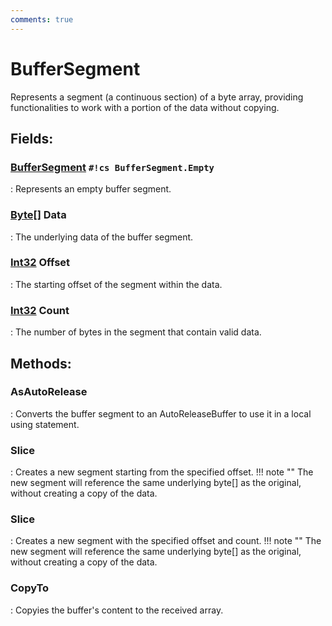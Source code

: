 ```yaml
---
comments: true
---
```

# BufferSegment

Represents a segment (a continuous section) of a byte array, providing functionalities to  work with a portion of the data without copying. 

## **Fields**:
### **[BufferSegment]() `#!cs BufferSegment.Empty`**
: Represents an empty buffer segment. 
### **[Byte[]](https://learn.microsoft.com/en-us/dotnet/api/System.Byte[]) Data**
: The underlying data of the buffer segment. 
### **[Int32](https://learn.microsoft.com/en-us/dotnet/api/System.Int32) Offset**
: The starting offset of the segment within the data. 
### **[Int32](https://learn.microsoft.com/en-us/dotnet/api/System.Int32) Count**
: The number of bytes in the segment that contain valid data. 
## **Methods**:

### **AsAutoRelease**
: Converts the buffer segment to an AutoReleaseBuffer to use it in a local using statement. 

### **Slice**
: Creates a new segment starting from the specified offset. 
	!!! note ""
		The new segment will reference the same underlying byte[] as the original, without creating a copy of the data.


### **Slice**
: Creates a new segment with the specified offset and count. 
	!!! note ""
		The new segment will reference the same underlying byte[] as the original, without creating a copy of the data.


### **CopyTo**
: Copyies the buffer's content to the received array. 